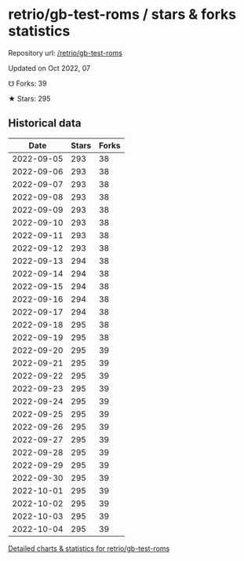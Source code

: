 # retrio/gb-test-roms / stars & forks statistics

Repository url: [/retrio/gb-test-roms](https://github.com/retrio/gb-test-roms)

Updated on Oct 2022, 07

☋ Forks: 39

★ Stars: 295

## Historical data
| Date | Stars | Forks |
|------|-------|-------|
| 2022-09-05 | 293 | 38 | 
| 2022-09-06 | 293 | 38 | 
| 2022-09-07 | 293 | 38 | 
| 2022-09-08 | 293 | 38 | 
| 2022-09-09 | 293 | 38 | 
| 2022-09-10 | 293 | 38 | 
| 2022-09-11 | 293 | 38 | 
| 2022-09-12 | 293 | 38 | 
| 2022-09-13 | 294 | 38 | 
| 2022-09-14 | 294 | 38 | 
| 2022-09-15 | 294 | 38 | 
| 2022-09-16 | 294 | 38 | 
| 2022-09-17 | 294 | 38 | 
| 2022-09-18 | 295 | 38 | 
| 2022-09-19 | 295 | 38 | 
| 2022-09-20 | 295 | 39 | 
| 2022-09-21 | 295 | 39 | 
| 2022-09-22 | 295 | 39 | 
| 2022-09-23 | 295 | 39 | 
| 2022-09-24 | 295 | 39 | 
| 2022-09-25 | 295 | 39 | 
| 2022-09-26 | 295 | 39 | 
| 2022-09-27 | 295 | 39 | 
| 2022-09-28 | 295 | 39 | 
| 2022-09-29 | 295 | 39 | 
| 2022-09-30 | 295 | 39 | 
| 2022-10-01 | 295 | 39 | 
| 2022-10-02 | 295 | 39 | 
| 2022-10-03 | 295 | 39 | 
| 2022-10-04 | 295 | 39 | 


[Detailed charts & statistics for retrio/gb-test-roms](https://reviewgithub.com/rep/retrio/gb-test-roms)
